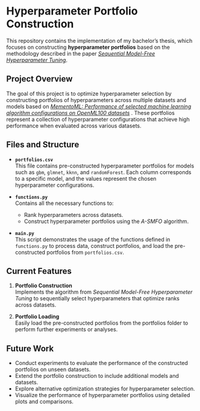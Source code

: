 # Hyperparameter Portfolio Construction

This repository contains the implementation of my bachelor’s thesis, which focuses on constructing **hyperparameter portfolios** based on the methodology described in the paper *[Sequential Model-Free Hyperparameter Tuning](https://doi.org/10.1109/ICDM.2015.20)*.

## Project Overview

The goal of this project is to optimize hyperparameter selection by constructing portfolios of hyperparameters across multiple datasets and models based on *[MementoML: Performance of selected machine learning algorithm configurations on OpenML100 datasets](
https://doi.org/10.48550/arXiv.2008.13162)* . These portfolios represent a collection of hyperparameter configurations that achieve high performance when evaluated across various datasets.

## Files and Structure

- **`portfolios.csv`**  
  This file contains pre-constructed hyperparameter portfolios for models such as `gbm`, `glmnet`, `kknn`, and `randomForest`. Each column corresponds to a specific model, and the values represent the chosen hyperparameter configurations.

- **`functions.py`**  
  Contains all the necessary functions to:  
  - Rank hyperparameters across datasets.  
  - Construct hyperparameter portfolios using the *A-SMFO* algorithm.  

- **`main.py`**  
  This script demonstrates the usage of the functions defined in `functions.py` to process data, construct portfolios, and load the pre-constructed portfolios from `portfolios.csv`.

## Current Features

1. **Portfolio Construction**  
   Implements the algorithm from *Sequential Model-Free Hyperparameter Tuning* to sequentially select hyperparameters that optimize ranks across datasets.

2. **Portfolio Loading**  
   Easily load the pre-constructed portfolios from the portfolios folder to perform further experiments or analyses.

## Future Work

- Conduct experiments to evaluate the performance of the constructed portfolios on unseen datasets.  
- Extend the portfolio construction to include additional models and datasets.  
- Explore alternative optimization strategies for hyperparameter selection.  
- Visualize the performance of hyperparameter portfolios using detailed plots and comparisons.
